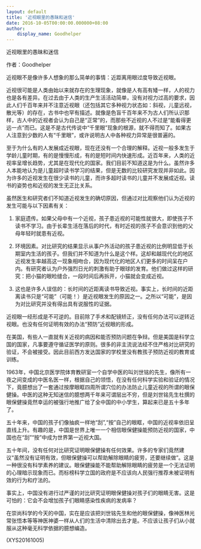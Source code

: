 ```yaml
---
layout: default
title: '近视眼里的愚昧和迷信'
date: 2016-10-05T00:00:00.000000+08:00
author:
    display_name: Goodhelper
---
```


近视眼里的愚昧和迷信

作者：Goodhelper

近视眼不是像许多人想象的那么简单的事情：近距离用眼过度导致近视眼。

近视很可能是人类由始以来就存在的生理现象，就像是人有高有矮一样，人的视力也是各有差异。在过去由于人类的生产生活活动简单，没有对视力过高的要求，因此人们千百年来并不注意近视眼（还包括其它多种视力状态如：斜视，儿童远视，散光等）的存在，古书中也罕有描述。就像是色盲千百年来不为古人们所认识那样，古人中的近视者会认为自己是“正常”的，而那些不近视的人不过是“能看得更远一点”而已。这是不是古代传说中“千里眼”现象的根源，就不得而知了。如果古人注意到少数的人有“千里眼”，或许说明古人中各种视力异常是很普遍的。

至于为什么有的人发展成近视眼，现在还没有一个合理的解释。近视一般多发生于学龄儿童时期，有的是慢慢形成，有的是短时间内快速形成。近百年来，人类的近视率呈增长趋势，尤其是在现代化的国家。我们目前不知道这是为什么。虽然许多人本能地认为是儿童超时读书学习的结果，但是无数的比较研究发现并非如此。因为许多的近视发生在很少读书的儿童，而许多超时读书的儿童并不发展成近视。读书的姿势也和近视的发生无正比关系。

虽然医生和研究者们不知道近视发生的确切原因，但通过对比观察他们认为近视的发生可能与以下因素有关：

1. 家庭遗传。如果父母中有一个近视，孩子患近视的可能性就很大，即使孩子不读书不学习。由于长辈生活在落后的时代，有时近视的孩子不会意识到他的父母年轻时就患有近视。

2. 环境因素。对比研究的结果显示从事户外活动的孩子患近视的比例明显低于长期室内生活的孩子。但我们并不知道为什么是这个样。这却和越现代化的地区近视发生率越高这一现象相吻合，因为现代化的地区人们更多的时间呆在户内。有研究者认为户外强烈日光的刺激有助于眼球的发育。他们做过这样的研究：把小猫的眼睑缝合，一段时间后再拆开，小猫就会变成近视。

3. 这也是许多人误信的：长时间的近距离读书导致近视。事实上，长时间的近距离读书只是“可能”（可能！）是近视眼发生的原因之一。之所以“可能”，是因为对比研究并没有得出具有说服性的证据。

近视眼一经形成是不可逆的。目前除了手术和配镜矫正，没有任何办法可以逆转近视眼。也没有任何证明有效的办法“预防”近视眼的形成。

在美国，有些人一直就有关近视的病因和能否预防问题在争辩。但是美国是科学立国的国家，凡事要遵守循证医学的原则。很多的非主流说法经不住严格对比研究的验证，不会被接受。因此目前西方发达国家的学校里没有教孩子预防近视的教育或训练。

1963年，中国北京医学院体育教研室一个自学中医的叫刘世铭的先生，像所有一夜之间变成的中医名医一样，根据自己的领悟，在没有任何科学实验和验证的情况下，竟臆想出了一套通过按摩眼眶四周所谓穴位的办法防止儿童近视的所谓的眼保健操。中医的这种无知迷信的臆想两千年来可谓层出不穷，但是刘世铭先生杜撰的眼保健操竟然幸运的被强行地推广给了全中国的中小学生，算起来已是五十多年了。

五十年来，中国的孩子们像抽疯一样地“刮”,“按”自己的眼眶，中国的近视率依旧呈直线上升。有趣的是，中国是世界上唯一一个相信眼保健操能预防近视的国家，中国也在“刮”“按”中成为世界第一近视大国。

五十年间，没有任何对比研究证明眼保健操有任何效果。许多的专家们竟然建议“虽然没有证明有效，但眼保健操可以帮助解除眼睛的疲劳，还要继续做”。这是一种很没有科学素养的建议。眼保健操能不能帮助解除眼睛的疲劳是一个无法证明的心理暗示现象而已。而标榜科学立国的政府是不应该向人民强行推荐未被证明有效的行为和疗法的。

事实上，中国没有进行过严谨的对比研究证明眼保健操对孩子们的眼睛无害。这是可怕的：它会不会增加孩子们眼睛感染性疾病的发病率？

在崇尚科学的今天的中国，实在是应该把刘世铭先生和他的眼保健操，像神医林光常张悟本等等神医神婆一样从人们的生活中清除出去才是。不应该让孩子们从小就服从这种毫无科学依据的臆想编造。

(XYS20161005)

